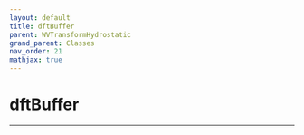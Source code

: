 ```yaml
---
layout: default
title: dftBuffer
parent: WVTransformHydrostatic
grand_parent: Classes
nav_order: 21
mathjax: true
---
```


#  dftBuffer




---

